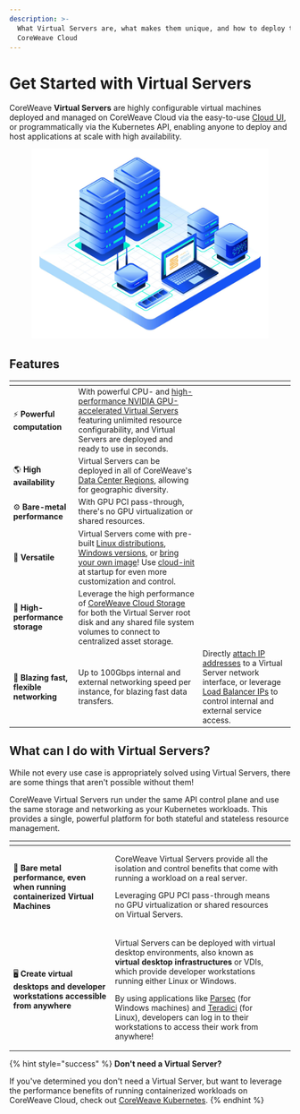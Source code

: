 ```yaml
---
description: >-
  What Virtual Servers are, what makes them unique, and how to deploy them onto
  CoreWeave Cloud
---
```


# Get Started with Virtual Servers

CoreWeave **Virtual Servers** are highly configurable virtual machines deployed and managed on CoreWeave Cloud via the easy-to-use [Cloud UI](deployment-methods/coreweave-apps.md), or programmatically via the Kubernetes API, enabling anyone to deploy and host applications at scale with high availability.

<figure><img src="../docs/.gitbook/assets/image (58).png" alt=""><figcaption></figcaption></figure>

## Features

<table data-card-size="large" data-view="cards"><thead><tr><th></th><th></th><th></th></tr></thead><tbody><tr><td><span data-gb-custom-inline data-tag="emoji" data-code="26a1">⚡</span> <strong>Powerful computation</strong></td><td>With powerful CPU- and <a href="https://www.coreweave.com/gpu-cloud-pricing">high-performance NVIDIA GPU-accelerated Virtual Servers</a> featuring unlimited resource configurability, and Virtual Servers are deployed and ready to use in seconds.</td><td></td></tr><tr><td><span data-gb-custom-inline data-tag="emoji" data-code="1f30e">🌎</span> <strong>High availability</strong></td><td>Virtual Servers can be deployed in all of CoreWeave's <a href="../docs/data-center-regions.md">Data Center Regions</a>, allowing for geographic diversity.</td><td></td></tr><tr><td><span data-gb-custom-inline data-tag="emoji" data-code="2699">⚙</span> <strong>Bare-metal performance</strong></td><td>With GPU PCI pass-through, there's no GPU virtualization or shared resources.</td><td></td></tr><tr><td><span data-gb-custom-inline data-tag="emoji" data-code="1f4bd">💽</span> <strong>Versatile</strong></td><td>Virtual Servers come with pre-built <a href="../docs/virtual-servers/coreweave-system-images/linux-images.md">Linux distributions</a>, <a href="../docs/virtual-servers/coreweave-system-images/windows-images.md">Windows versions</a>, or <a href="../docs/virtual-servers/root-disk-lifecycle-management/importing-a-qcow2-image.md">bring your own image</a>! Use <a href="../docs/virtual-servers/coreweave-system-images/linux-images.md#cloud-init">cloud-init</a> at startup for even more customization and control.</td><td></td></tr><tr><td><span data-gb-custom-inline data-tag="emoji" data-code="1f4be">💾</span> <strong>High-performance storage</strong></td><td>Leverage the high performance of <a href="../docs/virtual-servers/virtual-server-configuration-options/storage.md">CoreWeave Cloud Storage</a> for both the Virtual Server root disk and any shared file system volumes to connect to centralized asset storage.</td><td></td></tr><tr><td><span data-gb-custom-inline data-tag="emoji" data-code="1f680">🚀</span> <strong>Blazing fast, flexible networking</strong></td><td>Up to 100Gbps internal and external networking speed per instance, for blazing fast data transfers.</td><td>Directly <a href="../docs/virtual-servers/virtual-server-configuration-options/networking.md#attach-public-ip">attach IP addresses</a> to a Virtual Server network interface, or leverage <a href="../docs/virtual-servers/virtual-server-configuration-options/additional-features.md#floating-services">Load Balancer IPs</a> to control internal and external service access.</td></tr></tbody></table>

## What can I do with Virtual Servers?

While not every use case is appropriately solved using Virtual Servers, there are some things that aren't possible without them!

CoreWeave Virtual Servers run under the same API control plane and use the same storage and networking as your Kubernetes workloads. This provides a single, powerful platform for both stateful and stateless resource management.

<table data-card-size="large" data-view="cards"><thead><tr><th></th><th></th><th data-hidden></th></tr></thead><tbody><tr><td><span data-gb-custom-inline data-tag="emoji" data-code="1f4aa">💪</span> <strong>Bare metal performance, even when running containerized Virtual Machines</strong></td><td><p>CoreWeave Virtual Servers provide all the isolation and control benefits that come with running a workload on a real server.</p><p></p><p>Leveraging GPU PCI pass-through means no GPU virtualization or shared resources on Virtual Servers.</p></td><td></td></tr><tr><td><span data-gb-custom-inline data-tag="emoji" data-code="1f5a5">🖥</span> <strong>Create virtual desktops and developer workstations accessible from anywhere</strong></td><td><p>Virtual Servers can be deployed with virtual desktop environments, also known as <strong>virtual desktop infrastructures</strong> or VDIs, which provide developer workstations running either Linux or Windows.</p><p></p><p>By using applications like <a href="https://parsec.app/">Parsec</a> (for Windows machines) and <a href="https://www.teradici.com/">Teradici</a> (for Linux), developers can log in to their workstations to access their work from anywhere!</p></td><td></td></tr></tbody></table>

{% hint style="success" %}
**Don't need a Virtual Server?**

If you've determined you don't need a Virtual Server, but want to leverage the performance benefits of running containerized workloads on CoreWeave Cloud, check out [CoreWeave Kubernetes](broken-reference).
{% endhint %}
